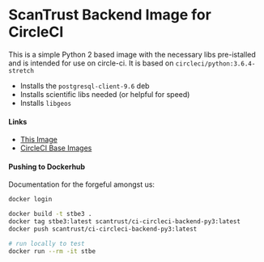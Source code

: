 # ScanTrust Backend Image for CircleCI

This is a simple Python 2 based image with the necessary libs pre-istalled
and is intended for use on circle-ci.  It is based on `circleci/python:3.6.4-stretch`

 * Installs the `postgresql-client-9.6` deb
 * Installs scientific libs needed (or helpful for speed)
 * Installs `libgeos`

#### Links

 * [This Image](https://github.com/scantrust/public-images/tree/master/ci/circleci/backend/)
 * [CircleCI Base Images](https://github.com/circleci/circleci-images/tree/master/python/)

#### Pushing to Dockerhub

Documentation for the forgeful amongst us:

```sh
docker login 

docker build -t stbe3 .
docker tag stbe3:latest scantrust/ci-circleci-backend-py3:latest
docker push scantrust/ci-circleci-backend-py3:latest

# run locally to test
docker run --rm -it stbe
```